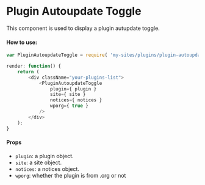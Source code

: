 Plugin Autoupdate Toggle
=========

This component is used to display a plugin autupdate toggle.

#### How to use:

```js
var PluginAutoupdateToggle = require( 'my-sites/plugins/plugin-autoupdate-toggle' );

render: function() {
	return (
		<div className="your-plugins-list">
			<PluginAutoupdateToggle
				plugin={ plugin }
				site={ site }
				notices={ notices }
				wporg={ true }
			/>
		</div>
	);
}
```

#### Props

* `plugin`: a plugin object.
* `site`: a site object.
* `notices`: a notices object.
* `wporg`: whether the plugin is from .org or not
